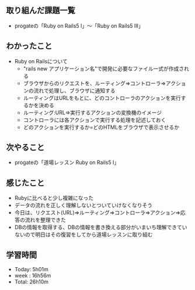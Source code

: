 ## 取り組んだ課題一覧
- progateの「Ruby on Rails5 I」～「Ruby on Rails5 III」
## わかったこと
- Ruby on Railsについて
  - "rails new アプリケーション名"で開発に必要なファイル一式が作成される
  - ブラウザからのリクエストを、ルーティング⇒コントローラ⇒アクションの流れで処理し、ブラウザに通知する
  - ルーティングはURLをもとに、どのコントローラのアクションを実行するかを決める
  - ルーティング:URL⇒実行するアクションの変換機のイメージ
  - コントローラには各アクションで実行する処理を記述しておく
  - どのアクションを実行するか=どのHTMLをブラウザで表示させるか
## 次やること
- progateの「道場レッスン Ruby on Rails5 I」
## 感じたこと
- Rubyに比べると少し複雑になった
- データの流れを正しく理解しないとついていけなくなりそう
- 今日は、リクエスト(URL)⇒ルーティング⇒コントローラ⇒アクション⇒応答の流れを整理できた
- DBの情報を取得する、DBの情報を書き換える部分がいまいち理解できていないので明日はその復習をしてから道場レッスンに取り組む
## 学習時間
- Today: 5h01m
- week : 16h56m
- Total: 26h10m
